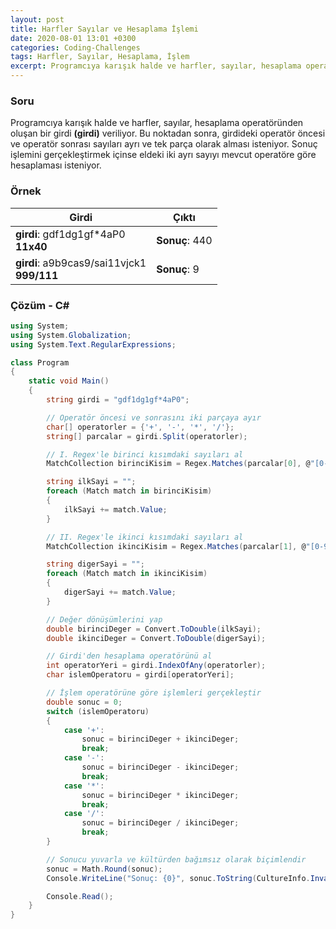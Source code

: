 ```yaml
---
layout: post
title: Harfler Sayılar ve Hesaplama İşlemi
date: 2020-08-01 13:01 +0300
categories: Coding-Challenges
tags: Harfler, Sayılar, Hesaplama, İşlem
excerpt: Programcıya karışık halde ve harfler, sayılar, hesaplama operatöründen oluşan bir girdi veriliyor. Bu noktadan sonra, girdideki operatör öncesi ve operatör sonrası sayıları ayrı ve tek parça olarak alması isteniyor.Sonuç işlemini gerçekleştirmek içinse eldeki iki ayrı sayıyı mevcut operatöre göre hesaplaması isteniyor...
---
```

### Soru
Programcıya karışık halde ve harfler, sayılar, hesaplama operatöründen oluşan bir girdi **(girdi)** veriliyor. Bu noktadan sonra, girdideki operatör öncesi ve operatör sonrası sayıları ayrı ve tek parça olarak alması isteniyor. Sonuç işlemini gerçekleştirmek içinse eldeki iki ayrı sayıyı mevcut operatöre göre hesaplaması isteniyor.

### Örnek

| Girdi                | Çıktı                               |
|----------------------|-------------------------------------|
| **girdi**: gdf1dg1gf*4aP0 <br> **11x40**  | **Sonuç**: 440 |
| **girdi**: a9b9cas9/sai11vjck1 <br> **999/111** | **Sonuç**: 9 |

### Çözüm - C#
```csharp
using System;
using System.Globalization;
using System.Text.RegularExpressions;

class Program
{
    static void Main()
    {
        string girdi = "gdf1dg1gf*4aP0";

        // Operatör öncesi ve sonrasını iki parçaya ayır
        char[] operatorler = {'+', '-', '*', '/'};
        string[] parcalar = girdi.Split(operatorler);

        // I. Regex'le birinci kısımdaki sayıları al
        MatchCollection birinciKisim = Regex.Matches(parcalar[0], @"[0-9\.]+");

        string ilkSayi = "";
        foreach (Match match in birinciKisim)
        {
            ilkSayi += match.Value;
        }

        // II. Regex'le ikinci kısımdaki sayıları al
        MatchCollection ikinciKisim = Regex.Matches(parcalar[1], @"[0-9\.]+");

        string digerSayi = "";
        foreach (Match match in ikinciKisim)
        {
            digerSayi += match.Value;
        }

        // Değer dönüşümlerini yap
        double birinciDeger = Convert.ToDouble(ilkSayi);
        double ikinciDeger = Convert.ToDouble(digerSayi);

        // Girdi'den hesaplama operatörünü al
        int operatorYeri = girdi.IndexOfAny(operatorler);
        char islemOperatoru = girdi[operatorYeri];

        // İşlem operatörüne göre işlemleri gerçekleştir
        double sonuc = 0;
        switch (islemOperatoru)
        {
            case '+':
                sonuc = birinciDeger + ikinciDeger;
                break;
            case '-':
                sonuc = birinciDeger - ikinciDeger;
                break;
            case '*':
                sonuc = birinciDeger * ikinciDeger;
                break;
            case '/':
                sonuc = birinciDeger / ikinciDeger;
                break;
        }

        // Sonucu yuvarla ve kültürden bağımsız olarak biçimlendir
        sonuc = Math.Round(sonuc);
        Console.WriteLine("Sonuç: {0}", sonuc.ToString(CultureInfo.InvariantCulture));

        Console.Read();
    }
}
```